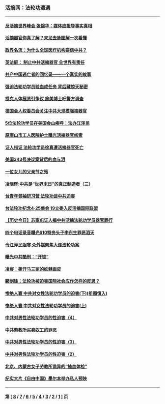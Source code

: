 ### 活摘网：法轮功遭遇
---
#### [反活摘世界峰会 张锦华：媒体应报导事实真相](../../pages/nf5881/n13278502.md?10180430) 
#### [活摘器官你真了解？来龙去脉图解一次看懂](../../pages/nf5881/n13013820.md?10180430) 
#### [政界名流：为什么全球医疗机构要信中共？](../../pages/nf5881/n11945479.md?10180430) 
#### [英法庭： 制止中共活摘器官 全世界有责任](../../pages/nf5881/n11330691.md?10180430) 
#### [共产中国逃亡者的回忆录——一个真实的故事](../../pages/nf5881/n10918649.md?10180430) 
#### [强迫法轮功学员验血成任务 背后藏惊天秘密](../../pages/nf5881/n4252384.md?10180430) 
#### [捷克人体展览引争议 旅美博士吁警方调查](../../pages/nf5881/n9429187.md?10180430) 
#### [德国会人权委员会关注中共大规模强摘器官](../../pages/nf5881/n8418950.md?10180430) 
#### [5位法轮功学员在美国会山疾呼：法办江泽民](../../pages/nf5881/n8101519.md?10180430) 
#### [原唐山市工人医院护士曝光活摘器官线索](../../pages/nf5881/n8076384.md?10180430) 
#### [证人指证 法轮功学员徐真遭活摘器官死亡](../../pages/nf5881/n8042467.md?10180430) 
#### [美国343号决议案背后的血与泪](../../pages/nf5881/n8020684.md?10180430) 
#### [一位女儿的父亲节之殇](../../pages/nf5881/n8014122.md?10180430) 
#### [凌晓辉:中共是“世界末日”的真正制造者（三）](../../pages/nf5881/n4210333.md?10180430) 
#### [台青年领袖研习营 法轮功谈中共迫害](../../pages/nf5881/n4141857.md?10180430) 
#### [台法轮功纪念4‧25集会 19立委入反活摘国际联盟](../../pages/nf5881/n4141821.md?10180430) 
#### [【历史今日】苏家屯证人揭中共活摘法轮功学员器官罪行](../../pages/nf5881/n4135912.md?10180430) 
#### [四个电话录音曝光610特务头子李东生罪恶滔天](../../pages/nf5881/n4040060.md?10180430) 
#### [令江泽民胆寒 众外媒聚焦大连法轮功案](../../pages/nf5881/n3932671.md?10180430) 
#### [曝光中共酷刑：“开锁”](../../pages/nf5881/n3889373.md?10180430) 
#### [凌宸：撕开马三家的妖魅画皮](../../pages/nf5881/n3849369.md?10180430) 
#### [郦剑锋：法轮功被迫害国际社会应作怎样的反思？](../../pages/nf5881/n3824560.md?10180430) 
#### [惨绝人寰 中共对女性法轮功学员的迫害(下)(组图慎入)](../../pages/nf5881/n3816285.md?10180430) 
#### [惨绝人寰 中共对女性法轮功学员的迫害(上)](../../pages/nf5881/n3815374.md?10180430) 
#### [中共对男性法轮功学员的性迫害（4）](../../pages/nf5881/n3769144.md?10180430) 
#### [中共劳教所买卖奴工的罪恶](../../pages/nf5881/n3769378.md?10180430) 
#### [中共对男性法轮功学员的性迫害（3）](../../pages/nf5881/n3768231.md?10180430) 
#### [中共对男性法轮功学员的性迫害（2）](../../pages/nf5881/n3767211.md?10180430) 
#### [北京、内蒙古女子劳教所诡异的“抽血体检”](../../pages/nf5881/n3753158.md?10180430) 
#### [纪实大片《自由中国》墨尔本举办私人预映](../../pages/nf5881/n3743337.md?10180430) 

---
#### 第 [ [8](./8.md?10180430) / [7](./7.md?10180430) / [6](./6.md?10180430) / [5](./5.md?10180430) / [4](./4.md?10180430) / [3](./3.md?10180430) / [2](./2.md?10180430) / [1](./1.md?10180430) ] 页
